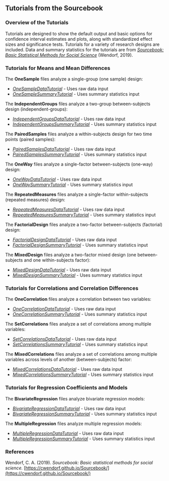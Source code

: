 ## Tutorials from the Sourcebook

### Overview of the Tutorials

Tutorials are designed to show the default output and basic options for confidence interval estimates and plots, along with standardized effect sizes and significance tests. Tutorials for a variety of research designs are included. Data and summary statistics for the tutorials are from [*Sourcebook: Basic Statistical Methods for Social Science*](https://cwendorf.github.io/Sourcebook/) (Wendorf, 2019).

### Tutorials for Means and Mean Differences

The **OneSample** files analyze a single-group (one sample) design:

- [*OneSampleDataTutorial*](./OneSampleDataTutorial.md) - Uses raw data input
- [*OneSampleSummaryTutorial*](./OneSampleSummaryTutorial.md) - Uses summary statistics input

The **IndependentGroups** files analyze a two-group between-subjects design (independent-groups):

- [*IndependentGroupsDataTutorial*](./IndependentGroupsDataTutorial.md) - Uses raw data input
- [*IndependentGroupsSummaryTutorial*](./IndependentGroupsSummaryTutorial.md) - Uses summary statistics input

The **PairedSamples** files analyze a within-subjects design for two time points (paired samples):

- [*PairedSamplesDataTutorial*](./PairedSamplesDataTutorial.md) - Uses raw data input
- [*PairedSamplesSummaryTutorial*](./PairedSamplesSummaryTutorial.md) - Uses summary statistics input

The **OneWay** files analyze a single-factor between-subjects (one-way) design:

- [*OneWayDataTutorial*](./OneWayDataTutorial.md) - Uses raw data input
- [*OneWaySummaryTutorial*](./OneWaySummaryTutorial.md) - Uses summary statistics input

The **RepeatedMeasures** files analyze a single-factor within-subjects (repeated measures) design:

- [*RepeatedMeasuresDataTutorial*](./RepeatedMeasuresDataTutorial.md) - Uses raw data input
- [*RepeatedMeasuresSummaryTutorial*](./RepeatedMeasuresSummaryTutorial.md) - Uses summary statistics input

The **FactorialDesign** files analyze a two-factor between-subjects (factorial) design:

- [*FactorialDesignDataTutorial*](./FactorialDesignDataTutorial.md) - Uses raw data input
- [*FactorialDesignSummaryTutorial*](./FactorialDesignSummaryTutorial.md) - Uses summary statistics input

The **MixedDesign** files analyze a two-factor mixed design (one between-subjects and one within-subjects factor):

- [*MixedDesignDataTutorial*](./MixedDesignDataTutorial.md) - Uses raw data input
- [*MixedDesignSummaryTutorial*](./MixedDesignSummaryTutorial.md) - Uses summary statistics input

### Tutorials for Correlations and Correlation Differences

The **OneCorrelation** files analyze a correlation between two variables:

- [*OneCorrelationDataTutorial*](./OneCorrelationDataTutorial.md) - Uses raw data input
- [*OneCorrelationSummaryTutorial*](./OneCorrelationSummaryTutorial.md) - Uses summary statistics input

The **SetCorrelations** files analyze a set of correlations among multiple variables:

- [*SetCorrelationsDataTutorial*](./SetCorrelationsDataTutorial.md) - Uses raw data input
- [*SetCorrelationsSummaryTutorial*](./SetCorrelationsSummaryTutorial.md) - Uses summary statistics input

The **MixedCorrelations** files analyze a set of correlations among multiple variables across levels of another (between-subjects) factor:

- [*MixedCorrelationsDataTutorial*](./MixedCorrelationsDataTutorial.md) - Uses raw data input
- [*MixedCorrelationsSummaryTutorial*](./MixedCorrelationsSummaryTutorial.md) - Uses summary statistics input

### Tutorials for Regression Coefficients and Models

The **BivariateRegression** files analyze bivariate regression models:

- [*BivariateRegressionDataTutorial*](./BivariateRegressionDataTutorial.md) - Uses raw data input
- [*BivariateRegressionSummaryTutorial*](./BivariateRegressionSummaryTutorial.md) - Uses summary statistics input

The **MultipleRegression** files analyze multiple regression models:

- [*MultipleRegressionDataTutorial*](./MultipleRegressionDataTutorial.md) - Uses raw data input
- [*MultipleRegressionSummaryTutorial*](./MultipleRegressionSummaryTutorial.md) - Uses summary statistics input

### References

Wendorf, C. A. (2019). *Sourcebook: Basic statistical methods for social science.* [https://cwendorf.github.io/Sourcebook/](https://cwendorf.github.io/Sourcebook/)
